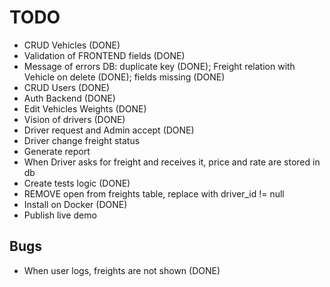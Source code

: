 # TODO
- CRUD Vehicles (DONE)
- Validation of FRONTEND fields (DONE)
- Message of errors DB: duplicate key (DONE); Freight relation with Vehicle on delete (DONE); fields missing (DONE)
- CRUD Users (DONE) 
- Auth Backend (DONE)
- Edit Vehicles Weights (DONE) 
- Vision of drivers (DONE)
- Driver request and Admin accept (DONE)
- Driver change freight status 
- Generate report
- When Driver asks for freight and receives it, price and rate are stored in db
- Create tests logic (DONE)
- REMOVE open from freights table, replace with driver_id != null
- Install on Docker (DONE)
- Publish live demo

## Bugs

 - When user logs, freights are not shown (DONE)
